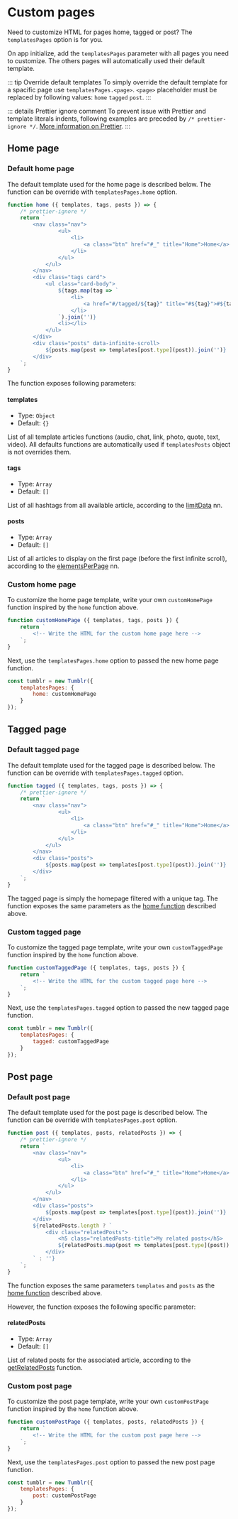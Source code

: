 # Custom pages

Need to customize HTML for pages home, tagged or post? The `templatesPages` option is for you.

On app initialize, add the `templatesPages` parameter with all pages you need to customize. The others pages will automatically used their default template.

::: tip Override default templates
To simply override the default template for a spacific page use `templatesPages.<page>`. `<page>` placeholder must be replaced by following values: `home` `tagged` `post`.
:::

::: details Prettier ignore comment
To prevent issue with Prettier and template literals indents, following examples are preceded by `/* prettier-ignore */`. [More information on Prettier](https://prettier.io/docs/en/ignore.html).
:::

## Home page

### Default home page

The default template used for the home page is described below. The function can be override with `templatesPages.home` option.

```javascript
function home ({ templates, tags, posts }) => {
    /* prettier-ignore */
    return `
        <nav class="nav">
                <ul>
                    <li>
                        <a class="btn" href="#_" title="Home">Home</a>
                    </li>
                </ul>
            </ul>
        </nav>
        <div class="tags card">
            <ul class="card-body">
                ${tags.map(tag => `
                    <li>
                        <a href="#/tagged/${tag}" title="#${tag}">#${tag}</a>
                    </li>
                `).join('')}
                <li></li>
            </ul>
        </div>
        <div class="posts" data-infinite-scroll>
            ${posts.map(post => templates[post.type](post)).join('')}
        </div>
    `;
}
```

The function exposes following parameters:

#### templates

- Type: `Object`
- Default: `{}`

List of all template articles functions (audio, chat, link, photo, quote, text, video). All defaults functions are automatically used if `templatesPosts` object is not overrides them.

#### tags

- Type: `Array`
- Default: `[]`

List of all hashtags from all available article, according to the [limitData](how-it-works.html#limitdata) nn.

#### posts

- Type: `Array`
- Default: `[]`

List of all articles to display on the first page (before the first infinite scroll), according to the [elementsPerPage](how-it-works.html#elementsperpage) nn.

### Custom home page

To customize the home page template, write your own `customHomePage` function inspired by the `home` function above.

```javascript
function customHomePage ({ templates, tags, posts }) {
    return `
        <!-- Write the HTML for the custom home page here -->
    `;
}
```

Next, use the `templatesPages.home` option to passed the new home page function.

```javascript
const tumblr = new Tumblr({
    templatesPages: {
        home: customHomePage
    }
});
```

## Tagged page

### Default tagged page

The default template used for the tagged page is described below. The function can be override with `templatesPages.tagged` option.

```javascript
function tagged ({ templates, tags, posts }) => {
    /* prettier-ignore */
    return `
        <nav class="nav">
                <ul>
                    <li>
                        <a class="btn" href="#_" title="Home">Home</a>
                    </li>
                </ul>
            </ul>
        </nav>
        <div class="posts">
            ${posts.map(post => templates[post.type](post)).join('')}
        </div>
    `;
}
```

The tagged page is simply the homepage filtered with a unique tag. The function exposes the same parameters as the [home function](custom-pages.html#homepage-function-parameters) described above.

### Custom tagged page

To customize the tagged page template, write your own `customTaggedPage` function inspired by the `home` function above.

```javascript
function customTaggedPage ({ templates, tags, posts }) {
    return `
        <!-- Write the HTML for the custom tagged page here -->
    `;
}
```

Next, use the `templatesPages.tagged` option to passed the new tagged page function.

```javascript
const tumblr = new Tumblr({
    templatesPages: {
        tagged: customTaggedPage
    }
});
```

## Post page

### Default post page

The default template used for the post page is described below. The function can be override with `templatesPages.post` option.

```javascript
function post ({ templates, posts, relatedPosts }) => {
    /* prettier-ignore */
    return `
        <nav class="nav">
                <ul>
                    <li>
                        <a class="btn" href="#_" title="Home">Home</a>
                    </li>
                </ul>
            </ul>
        </nav>
        <div class="posts">
            ${posts.map(post => templates[post.type](post)).join('')}
        </div>
        ${relatedPosts.length ? `
            <div class="relatedPosts">
                <h5 class="relatedPosts-title">My related posts</h5>
                ${relatedPosts.map(post => templates[post.type](post)).join('')}
            </div>
        ` : ''}
    `;
}
```

The function exposes the same parameters `templates` and `posts` as the [home function](custom-pages.html#homepage-function-parameters) described above.

However, the function exposes the following specific parameter:

#### relatedPosts

- Type: `Array`
- Default: `[]`

List of related posts for the associated article, according to the [getRelatedPosts](available-methods.html#getrelatedposts) function.

### Custom post page

To customize the post page template, write your own `customPostPage` function inspired by the `home` function above.

```javascript
function customPostPage ({ templates, posts, relatedPosts }) {
    return `
        <!-- Write the HTML for the custom post page here -->
    `;
}
```

Next, use the `templatesPages.post` option to passed the new post page function.

```javascript
const tumblr = new Tumblr({
    templatesPages: {
        post: customPostPage
    }
});
```
